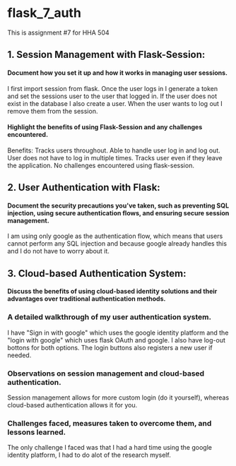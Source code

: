 # flask_7_auth
This is assignment #7 for HHA 504 


## 1. Session Management with Flask-Session:
#### Document how you set it up and how it works in managing user sessions.
I first import session from flask. Once the user logs in I generate a token and set the sessions user to the user that logged in. 
If the user does not exist in the database I also create a user. 
When the user wants to log out I remove them from the session.

#### Highlight the benefits of using Flask-Session and any challenges encountered.
Benefits:
Tracks users throughout.
Able to handle user log in and log out. 
User does not have to log in multiple times. 
Tracks user even if they leave the application. 
No challenges encountered using flask-session.  


## 2. User Authentication with Flask:
#### Document the security precautions you've taken, such as preventing SQL injection, using secure authentication flows, and ensuring secure session management.
I am using only google as the authentication flow, which means that users cannot perform any SQL injection and because google already handles this and I do not have to worry about it. 
 

## 3. Cloud-based Authentication System:
 #### Discuss the benefits of using cloud-based identity solutions and their advantages over traditional authentication methods.



### A detailed walkthrough of my user authentication system.
I have "Sign in with google" which uses the google identity platform and the "login with google" which uses flask OAuth and google. 
I also have log-out bottons for both options. 
The login buttons also registers a new user if needed. 

### Observations on session management and cloud-based authentication.
Session management allows for more custom login (do it yourself), whereas cloud-based authentication allows it for you. 

 ### Challenges faced, measures taken to overcome them, and lessons learned.
The only challenge I faced was that I had a hard time using the google identity platform, I had to do alot of the research myself. 